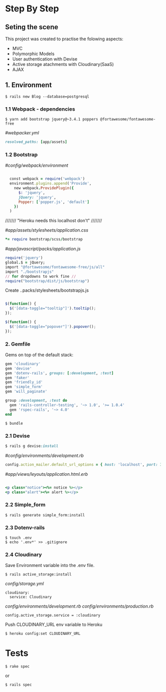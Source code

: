 # Step By Step

## Seting the scene

This project was created to practise the folowing aspects:

* MVC
* Polymorphic Models
* User authentication with Devise
* Active storage atachments with Cloudinary(SaaS)
* AJAX

## 1. Environment

```  console
$ rails new Blog --database=postgresql
```

### 1.1 Webpack - dependencies

```  console
$ yarn add bootstrap jquery@~3.4.1 poppers @fortawesome/fontawesome-free
```

*#webpacker.yml*

```  ruby
resolved_paths: [app/assets]
```

### 1.2 Bootstrap

*#config/webpack/environment*

``` ruby

  const webpack = require('webpack')
  environment.plugins.append('Provide',
    new webpack.ProvidePlugin({
      $: 'jquery',
      jQuery: 'jquery',
      Popper: ['popper.js', 'default']
    })
  )

```

/////// "Heroku needs this localhost don't" ///////

*#app/assets/stylesheets/application.css*

``` ruby
*= require bootstrap/scss/bootstrap
```

*#app/javascript/packs/application.js*

``` ruby
require('jquery')
global.$ = jQuery;
import "@fortawesome/fontawesome-free/js/all"
import "./bootstrapjs"
// for dropdowns to work fine //
require("bootstrap/dist/js/bootstrap")

```

Create <addr>..packs/stylesheets/bootstrapjs.js</addr>

``` javascript

$(function() {
  $('[data-toggle="tooltip"]').tooltip();
});

$(function() {
  $('[data-toggle="popover"]').popover();
});

```

### 2. Gemfile
Gems on top of the default stack:

``` ruby
gem 'cloudinary'
gem 'devise'
gem 'dotenv-rails', groups: [:development, :test]
gem 'faker'
gem 'friendly_id'
gem 'simple_form'
gem 'will_paginate'

group :development, :test do
  gem 'rails-controller-testing', '~> 1.0', '>= 1.0.4'
  gem 'rspec-rails', '~> 4.0'
end
```
```
$ bundle
```

### 2.1 Devise

``` ruby
$ rails g devise:install
```

*#config/environments/development.rb*

``` ruby
config.action_mailer.default_url_options = { host: 'localhost', port: 3000 }
```

*#app/views/leyouts/application.html.erb*

``` ruby

<p class="notice"><%= notice %></p>
<p class="alert"><%= alert %></p>

```

### 2.2 Simple_form

``` console
$ rails generate simple_form:install
```

### 2.3 Dotenv-rails

``` console
$ touch .env
$ echo '.env*' >> .gitignore
```

### 2.4 Cloudinary

Save Environment variable into the .env file.

``` console
$ rails active_storage:install
```
*config/storage.yml*
```
cloudinary:
  service: Cloudinary
```
*config/environments/development.rb*
*config/environments/production.rb*

```rails
config.active_storage.service = :cloudinary
```

Push CLOUDINARY_URL env variable to Heroku

``` console
$ heroku config:set CLOUDINARY_URL
```

# Tests

``` console
$ rake spec
```
or
``` console
$ rails spec
```
